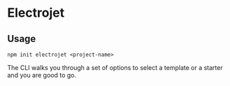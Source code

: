 # Electrojet

## Usage

```
npm init electrojet <project-name>
```

The CLI walks you through a set of options to select a template or a starter and you are good to go.



